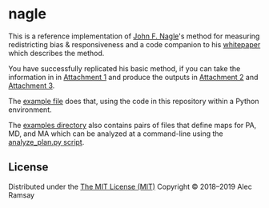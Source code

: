 # nagle

This is a reference implementation of [John F. Nagle](https://www.cmu.edu/physics/people/faculty/nagle.html)'s method for measuring redistricting bias & responsiveness and a code companion to his [whitepaper](http://lipid.phys.cmu.edu/nagle/Technical/2019-04-19%20-%20Measuring%20Redistricting%20Bias%20&%20Responsiveness.pdf) which describes the method.

You have successfully replicated his basic method, if you can take the information in in [Attachment 1](https://github.com/alecramsay/nagle/blob/master/attachments/1%20-%20VPI%20by%20Distrct.txt) and produce the outputs in [Attachment 2](https://github.com/alecramsay/nagle/blob/master/attachments/2%20-%20Inferred%20D%20S(V)%20Points.txt) and [Attachment 3](https://github.com/alecramsay/nagle/blob/master/attachments/3%20-%20Analytics.txt).

The [example file](https://github.com/alecramsay/nagle/blob/master/examples/PA-SCOPA-7S.py) does that, using the code in this repository within a Python environment.

The [examples directory](https://github.com/alecramsay/nagle/tree/master/examples) also contains pairs of files that define maps for PA, MD, and MA which can be analyzed at a command-line using the [analyze_plan.py script](https://github.com/alecramsay/nagle/blob/master/scripts/analyze_plan.py).

## License

Distributed under the [The MIT License (MIT)](https://github.com/alecramsay/nagle/blob/master/LICENSE) Copyright © 2018–2019 Alec Ramsay
